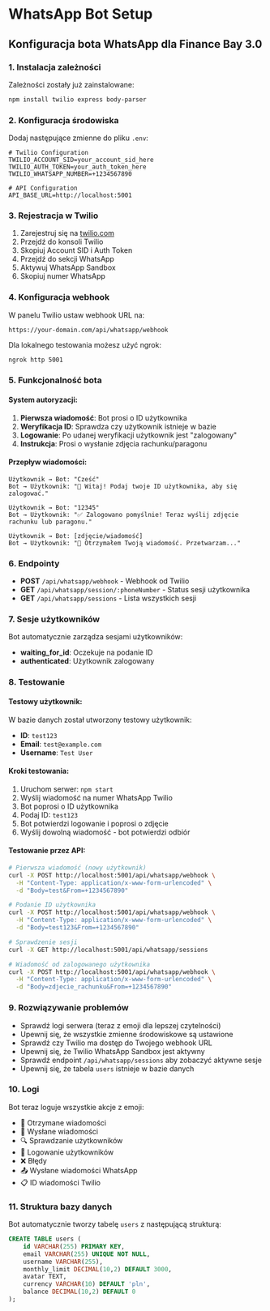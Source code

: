 # WhatsApp Bot Setup

## Konfiguracja bota WhatsApp dla Finance Bay 3.0

### 1. Instalacja zależności

Zależności zostały już zainstalowane:
```bash
npm install twilio express body-parser
```

### 2. Konfiguracja środowiska

Dodaj następujące zmienne do pliku `.env`:

```env
# Twilio Configuration
TWILIO_ACCOUNT_SID=your_account_sid_here
TWILIO_AUTH_TOKEN=your_auth_token_here
TWILIO_WHATSAPP_NUMBER=+1234567890

# API Configuration
API_BASE_URL=http://localhost:5001
```

### 3. Rejestracja w Twilio

1. Zarejestruj się na [twilio.com](https://twilio.com)
2. Przejdź do konsoli Twilio
3. Skopiuj Account SID i Auth Token
4. Przejdź do sekcji WhatsApp
5. Aktywuj WhatsApp Sandbox
6. Skopiuj numer WhatsApp

### 4. Konfiguracja webhook

W panelu Twilio ustaw webhook URL na:
```
https://your-domain.com/api/whatsapp/webhook
```

Dla lokalnego testowania możesz użyć ngrok:
```bash
ngrok http 5001
```

### 5. Funkcjonalność bota

#### System autoryzacji:
1. **Pierwsza wiadomość**: Bot prosi o ID użytkownika
2. **Weryfikacja ID**: Sprawdza czy użytkownik istnieje w bazie
3. **Logowanie**: Po udanej weryfikacji użytkownik jest "zalogowany"
4. **Instrukcja**: Prosi o wysłanie zdjęcia rachunku/paragonu

#### Przepływ wiadomości:
```
Użytkownik → Bot: "Cześć"
Bot → Użytkownik: "👋 Witaj! Podaj twoje ID użytkownika, aby się zalogować."

Użytkownik → Bot: "12345"
Bot → Użytkownik: "✅ Zalogowano pomyślnie! Teraz wyślij zdjęcie rachunku lub paragonu."

Użytkownik → Bot: [zdjęcie/wiadomość]
Bot → Użytkownik: "📸 Otrzymałem Twoją wiadomość. Przetwarzam..."
```

### 6. Endpointy

- **POST** `/api/whatsapp/webhook` - Webhook od Twilio
- **GET** `/api/whatsapp/session/:phoneNumber` - Status sesji użytkownika
- **GET** `/api/whatsapp/sessions` - Lista wszystkich sesji

### 7. Sesje użytkowników

Bot automatycznie zarządza sesjami użytkowników:
- **waiting_for_id**: Oczekuje na podanie ID
- **authenticated**: Użytkownik zalogowany

### 8. Testowanie

#### Testowy użytkownik:
W bazie danych został utworzony testowy użytkownik:
- **ID**: `test123`
- **Email**: `test@example.com`
- **Username**: `Test User`

#### Kroki testowania:
1. Uruchom serwer: `npm start`
2. Wyślij wiadomość na numer WhatsApp Twilio
3. Bot poprosi o ID użytkownika
4. Podaj ID: `test123`
5. Bot potwierdzi logowanie i poprosi o zdjęcie
6. Wyślij dowolną wiadomość - bot potwierdzi odbiór

#### Testowanie przez API:
```bash
# Pierwsza wiadomość (nowy użytkownik)
curl -X POST http://localhost:5001/api/whatsapp/webhook \
  -H "Content-Type: application/x-www-form-urlencoded" \
  -d "Body=test&From=+1234567890"

# Podanie ID użytkownika
curl -X POST http://localhost:5001/api/whatsapp/webhook \
  -H "Content-Type: application/x-www-form-urlencoded" \
  -d "Body=test123&From=+1234567890"

# Sprawdzenie sesji
curl -X GET http://localhost:5001/api/whatsapp/sessions

# Wiadomość od zalogowanego użytkownika
curl -X POST http://localhost:5001/api/whatsapp/webhook \
  -H "Content-Type: application/x-www-form-urlencoded" \
  -d "Body=zdjecie_rachunku&From=+1234567890"
```

### 9. Rozwiązywanie problemów

- Sprawdź logi serwera (teraz z emoji dla lepszej czytelności)
- Upewnij się, że wszystkie zmienne środowiskowe są ustawione
- Sprawdź czy Twilio ma dostęp do Twojego webhook URL
- Upewnij się, że Twilio WhatsApp Sandbox jest aktywny
- Sprawdź endpoint `/api/whatsapp/sessions` aby zobaczyć aktywne sesje
- Upewnij się, że tabela `users` istnieje w bazie danych

### 10. Logi

Bot teraz loguje wszystkie akcje z emoji:
- 🔔 Otrzymane wiadomości
- 📱 Wysłane wiadomości
- 🔍 Sprawdzanie użytkowników
- 🔐 Logowanie użytkowników
- ❌ Błędy
- 📤 Wysłane wiadomości WhatsApp
- 📋 ID wiadomości Twilio

### 11. Struktura bazy danych

Bot automatycznie tworzy tabelę `users` z następującą strukturą:
```sql
CREATE TABLE users (
    id VARCHAR(255) PRIMARY KEY,
    email VARCHAR(255) UNIQUE NOT NULL,
    username VARCHAR(255),
    monthly_limit DECIMAL(10,2) DEFAULT 3000,
    avatar TEXT,
    currency VARCHAR(10) DEFAULT 'pln',
    balance DECIMAL(10,2) DEFAULT 0
);
```
